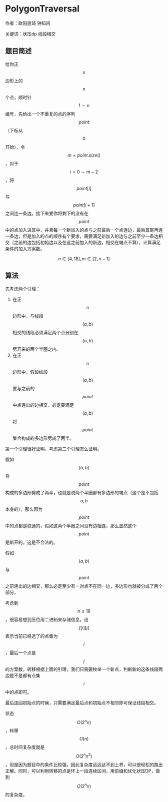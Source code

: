 # PolygonTraversal
作者：欧阳思琦 钟知闲

关键词：状压dp 线段相交
## 题目简述
给你正$$n$$边形上的$$n$$个点，顺时针$$1\sim n$$编号，先给出一个不重复的点的序列$$point$$（下标从$$0$$开始），令$$m = point.size()$$，对于$$i = 0\sim m - 2$$，将$$point[i]$$与$$point[i + 1]$$之间连一条边。接下来要你将剩下的没有在$$point$$中的点加入进其中，并且每一个新加入的点与之前最后一个点连边，最后首尾再连一条边，但是加入的点的顺序有个要求，需要满足新加入的边与之前至少一条边相交（之前的边包括初始边以及在这之前加入的新边，相交在端点不算），计算满足条件的加入方案数。

$$n\in[4,18],m\in[2,n - 1]$$

## 算法
先考虑两个引理：

1. 在正$$n$$边形中，与线段$$(a,b)$$相交的线段必须满足两个点分别在$$(a,b)$$劈开来的两个半圈之内。
2. 在正$$n$$边形中，假设线段$$(a,b)$$要与之前的$$point$$中点连出的边相交，必定要满足$$(a,b)$$将$$point$$集合构成的多边形劈成了两半。

第一个引理很好证明，考虑第二个引理怎么证明。

假如$$(a,b)$$将$$point$$构成的多边形劈成了两半，也就是说两个半圈都有多边形的端点（这个是不包括$$a,b$$本身的），那么因为$$point$$中的点都是联通的，假如这两个半圈之间没有边相连，那么显然这个$$point$$是断开的，这是不合法的。

假如$$(a,b)$$与$$point$$之前连出的边相交，那么必定至少有一对点不在同一边，多边形也就被分成了两个部分。

考虑到$$n\leq 18$$，很容易想到压位用二进制来存储信息，设$$f[i][j]$$表示当前已经选了的点集为$$i$$，最后一个点是$$j$$的方案数，转移根据上面的引理，我们只需要枚举一个新点，判断新的这条线段两边是不是都有点集$$i$$中的点即可。

最后连回初始点的时候，只需要满足最后点和初始点不相邻即可保证线段相交。

状态$$O(2^n n)$$，转移$$O(n)$$，总时间复杂度就是$$O(2^ n n^  2)$$，但是因为题目中的条件比较强，因此复杂度远远达不到上界，可以很轻松的跑出正解。同时，可以利用转移的点是环上一段连续区间，用前缀和优化状压DP，做到 $$O(2^n n)$$ 的复杂度。
